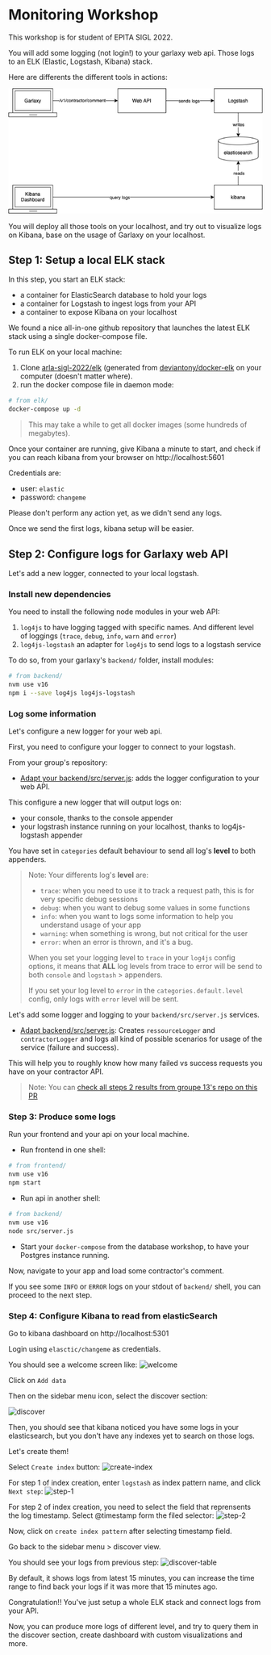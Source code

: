 # Monitoring Workshop

This workshop is for student of EPITA SIGL 2022.

You will add some logging (not login!) to your garlaxy web api.
Those logs to an ELK (Elastic, Logstash, Kibana) stack.

Here are differents the different tools in actions:

![garlaxy logging workshop](docs/garlaxy-logging-workshop.png)

You will deploy all those tools on your localhost, and try out to visualize logs on Kibana,
base on the usage of Garlaxy on your localhost.

## Step 1: Setup a local ELK stack

In this step, you start an ELK stack:
- a container for ElasticSearch database to hold your logs
- a container for Logstash to ingest logs from your API
- a container to expose Kibana on your localhost

We found a nice all-in-one github repository that launches the latest ELK stack using a single docker-compose file.

To run ELK on your local machine:

1. Clone [arla-sigl-2022/elk](https://github.com/arla-sigl-2022/elk) (generated from [deviantony/docker-elk](https://github.com/deviantony/docker-elk) on your computer (doesn't matter where).
1. run the docker compose file in daemon mode: 
```sh
# from elk/
docker-compose up -d
```
> This may take a while to get all docker images (some hundreds of megabytes).

Once your container are running, give Kibana a minute to start, and check if you can reach kibana from your browser on http://localhost:5601

Credentials are:
- user: `elastic`
- password: `changeme`

Please don't perform any action yet, as we didn't send any logs.

Once we send the first logs, kibana setup will be easier.

## Step 2: Configure logs for Garlaxy web API

Let's add a new logger, connected to your local logstash.

### Install new dependencies

You need to install the following node modules in your web API: 
1. `log4js` to have logging tagged with specific names. And different level of loggings (`trace`, `debug`, `info`, `warn` and `error`)
1. `log4js-logstash` an adapter for `log4js` to send logs to a logstash service

To do so, from your garlaxy's `backend/` folder, install modules:
```sh
# from backend/
nvm use v16
npm i --save log4js log4js-logstash
```

### Log some information

Let's configure a new logger for your web api.

First, you need to configure your logger to connect to your logstash.

From your group's repository:
- [Adapt your backend/src/server.js](https://github.com/arla-sigl-2022/groupe-13/pull/8/commits/cca302de49ae14e8e31686080c8f61e1623645af#diff-36e2c2dd1e67a7419cef780285f514e743e48ac994a01526288acd31707e09ae): adds the logger configuration to your web API.

This configure a new logger that will output logs on:
- your console, thanks to the console appender
- your logstrash instance running on your localhost, thanks to log4js-logstash appender

You have set in `categories` default behaviour to send all log's **level** to both appenders.

> Note:
> Your differents log's **level** are:
> - `trace`: when you need to use it to track a request path, this is for very specific debug sessions
> - `debug`: when you want to debug some values in some functions
> - `info`: when you want to logs some information to help you understand usage of your app
> - `warning`: when something is wrong, but not critical for the user
> - `error`: when an error is thrown, and it's a bug.
> 
> When you set your logging level to `trace` in your `log4js` config options, it means that **ALL** log levels from trace to error will be send to both `console` and `logstash` > appenders.
> 
> If you set your log level to `error` in the `categories.default.level` config, only logs with `error` level will be sent.

Let's add some logger and logging to your `backend/src/server.js` services.
- [Adapt backend/src/server.js](https://github.com/arla-sigl-2022/groupe-13/pull/8/commits/ec30914a8a6f151709563e0be500a143cccb64fd#diff-36e2c2dd1e67a7419cef780285f514e743e48ac994a01526288acd31707e09ae): Creates `ressourceLogger` and `contractorLogger` and logs all kind of possible scenarios for usage of the service (failure and success).

This will help you to roughly know how many failed vs success requests you have on your contractor API.

> Note: You can [check all steps 2 results from groupe 13's repo on this PR](https://github.com/arla-sigl-2022/groupe-13/pull/8)
### Step 3: Produce some logs

Run your frontend and your api on your local machine.

- Run frontend in one shell:
```sh 
# from frontend/
nvm use v16
npm start
```
- Run api in another shell:
```sh
# from backend/
nvm use v16
node src/server.js
```
- Start your `docker-compose` from the database workshop, to have your Postgres instance running.

Now, navigate to your app and load some contractor's comment.

If you see some `INFO` or `ERROR` logs on your stdout of `backend/` shell, you can proceed to the next step.

### Step 4: Configure Kibana to read from elasticSearch

Go to kibana dashboard on http://localhost:5301

Login using `elasctic/changeme` as credentials.

You should see a welcome screen like:
![welcome](docs/welcome-elastic.png)

Click on `Add data`

Then on the sidebar menu icon, select the discover section:

![discover](docs/discover-menu.png)

Then, you should see that kibana noticed you have some logs in your elasticsearch, but you don't have any indexes yet to search on those logs.

Let's create them!

Select `Create index` button:
![create-index](docs/create-index-pattern.png)

For step 1 of index creation, enter `logstash` as index pattern name, and click `Next step`:
![step-1](docs/step-1-logstash.png)

For step 2 of index creation, you need to select the field that reprensents the log timestamp. Select @timestamp form the filed selector:
![step-2](docs/step-2-timestamp.png)

Now, click on `create index pattern` after selecting timestamp field.

Go back to the sidebar menu > discover view.

You should see your logs from previous step:
![discover-table](docs/discover-table-log.png)

By default, it shows logs from latest 15 minutes, you can increase the time range to find back your logs if it was more that 15 minutes ago.

Congratulation!! You've just setup a whole ELK stack and connect logs from your API.

Now, you can produce more logs of different level, and try to query them in the discover section, create dashboard with custom visualizations and more.

